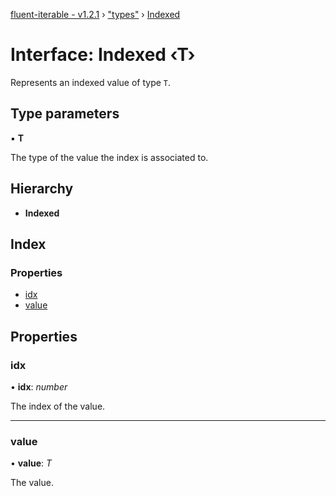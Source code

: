 [fluent-iterable - v1.2.1](../README.md) › ["types"](../modules/_types_.md) › [Indexed](_types_.indexed.md)

# Interface: Indexed ‹**T**›

Represents an indexed value of type `T`.

## Type parameters

▪ **T**

The type of the value the index is associated to.

## Hierarchy

* **Indexed**

## Index

### Properties

* [idx](_types_.indexed.md#idx)
* [value](_types_.indexed.md#value)

## Properties

###  idx

• **idx**: *number*

The index of the value.

___

###  value

• **value**: *T*

The value.

